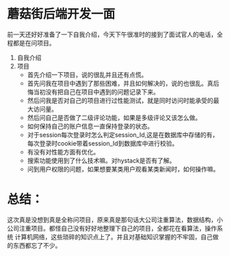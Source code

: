 # 蘑菇街后端开发一面
前一天还好好准备了一下自我介绍，今天下午很准时的接到了面试官人的电话，全程都是在问项目。
1. 自我介绍
2. 项目
    * 首先介绍一下项目，说的很乱并且还有点慌。
    * 首先问我在项目中遇到了那些困难，并且如何解决的，说的也很乱。真后悔当初没有把自己在项目中遇到的问题记录下来。
    * 然后问我是否对自己的项目进行过性能测试，就是同时访问时能承受的最大访问量。
    * 然后问自己是否做了二级评论功能，如果是多级评论又该怎么做。
    * 如何保持自己的账户信息一直保持登录的状态。
    * 对于session每次登录时怎么判定session_Id,这是在数据库中存储的有，每次登录时cookie带着session_Id到数据库中进行校验。
    * 有没有对性能方面有优化。
    * 搜索功能使用到了什么技术嘛。对hystack是否有了解。
    * 问到用户权限的问题，如果想要某类用户观看某类新闻时，如何操作嘛。
# 总结：
   这次真是没想到真是全称问项目，原来真是那句话大公司注重算法，数据结构，小公司注重项目。都怪自己没有好好地整理下自己的项目，全都花在看算法，操作系统
计算机网络，这些琐碎的知识点上了。并且对基础知识掌握的不牢固，自己做的东西都忘了不少。
